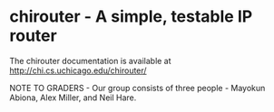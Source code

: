 chirouter - A simple, testable IP router
========================================

The chirouter documentation is available at http://chi.cs.uchicago.edu/chirouter/

NOTE TO GRADERS - Our group consists of three people - Mayokun Abiona, Alex Miller, and Neil Hare.